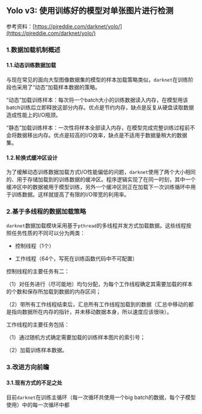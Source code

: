 ## Yolo v3: 使用训练好的模型对单张图片进行检测

参考资料：[https://pjreddie.com/darknet/yolo/](https://pjreddie.com/darknet/yolo/)

### 1.数据加载机制概述

#### 1.1.动态训练数据加载

与现在常见的面向大型图像数据集的模型的样本加载策略类似，`darknet`在训练阶段也采用了“动态”加载样本数据的策略。

“动态”加载训练样本：每次将一个batch大小的训练数据读入内存，在模型用该batch训练后立即释放这部分内存。优点是节约内存，缺点是反复从硬盘读取数据造成性能上的I/O瓶颈。

“静态”加载训练样本：一次性将样本全部读入内存，在模型完成完整训练过程前不会将数据移出内存。优点是较高的I/O效率，缺点是不适用于数据量稍大的数据集。

#### 1.2.轮换式缓冲区设计

为了缓解动态训练数据加载方式I/O性能偏低的问题，`darknet`使用了两个大小相同的、用于存储加载到的训练数据的缓冲区。程序逻辑实现了在同一时刻，其中一个缓冲区中的数据被用于模型训练，另外一个缓冲区则正在加载下一次训练循环中用于训练数据。这样就提高了有限的I/O带宽的利用率。

### 2.基于多线程的数据加载策略

`darknet`数据加载模块采用基于`pthread`的多线程并发方式加载数据。这些线程按照任务性质的不同可以分为两类：

- 控制线程（1个）

- 工作线程（64个，写死在训练函数代码中不可配置）

控制线程的主要任务有二：

（1）对任务进行（尽可能地）均匀分配，为每个工作线程确定其需要加载的样本的个数和保存所加载到数据的内存区间；

（2）带所有工作线程结束后，汇总所有工作线程加载到的数据（汇总中移动的都是指向数据所在内存的指针，并未移动数据本身，所以速度应该很块）。

工作线程的主要任务包括：

（1）通过随机方式确定需要加载的训练样本图片的索引号；

（2）加载训练样本数据。

### 3.改进方向前瞻

#### 3.1.现有方式的不足之处

目前`darknet`在训练主循环（每一次循环共使用一个big batch的数据，每个子模型使用）中的每一次循环中都